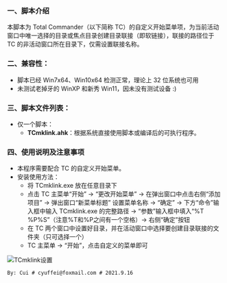 ### 一、脚本介绍

本脚本为 Total Commander（以下简称 TC）的自定义开始菜单项，为当前活动窗口中唯一选择的目录或焦点目录创建目录联接（即软链接），联接的路径位于 TC 的非活动窗口所在目录下，仅需设置联接名称。

### 二、兼容性：
- 脚本已经 Win7x64、Win10x64 检测正常，理论上 32 位系统也可用
- 未测试老掉牙的 WinXP 和新秀 Win11，因未没有测试设备 :)

### 三、脚本文件列表：
+ 仅一个脚本：
  - **TCmklink.ahk**：根据系统直接使用脚本或编译后的可执行程序。

### 四、使用说明及注意事项
   - 本程序需要配合 TC 的自定义开始菜单。
   - 安装使用方法：
     -  将 TCmklink.exe 放在任意目录下
     -  点击 TC 主菜单“开始” -> “更改开始菜单” -> 在弹出窗口中点击右侧“添加项目” -> 弹出窗口“新菜单标题” 设置菜单名称 -> “确定” -> 下方“命令”输入框中输入 TCmklink.exe 的完整路径 -> “参数”输入框中填入“%T %P%S”（注意%T和%P之间有一个空格）-> 右侧“确定”按钮
     -  在 TC 两个窗口中设置好目录，并在活动窗口中选择要创建目录联接的文件夹（只可选择一个）
     -  TC 主菜单 -> “开始”，点击自定义的菜单即可
    
![TCmklink设置](https://gitee.com/skycyf/img/raw/master/img/TCmklink.png)
    
`By: Cui # cyuffei@foxmail.com # 2021.9.16`
